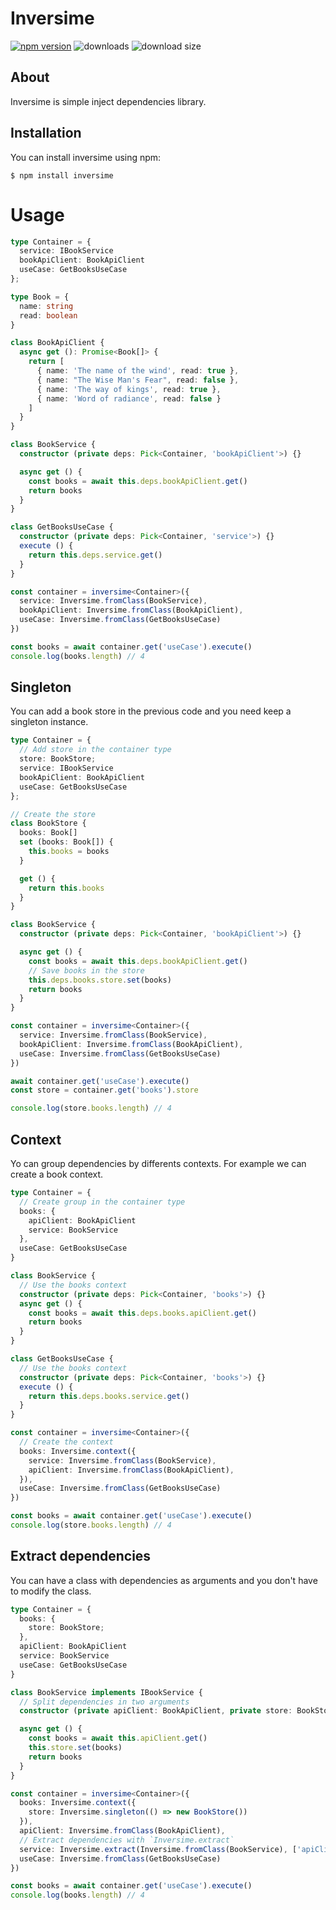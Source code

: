 # Inversime

[![npm version](https://badgen.net/npm/v/inversime)](https://www.npmjs.com/package/inversime)
![downloads](https://badgen.net/npm/dt/inversime)
![download size](https://badgen.net/bundlephobia/min/inversime)

## About
Inversime is simple inject dependencies library.

## Installation
You can install inversime using npm:
```
$ npm install inversime
```

# Usage
```typescript
type Container = {
  service: IBookService
  bookApiClient: BookApiClient
  useCase: GetBooksUseCase
};

type Book = {
  name: string
  read: boolean
}

class BookApiClient {
  async get (): Promise<Book[]> {
    return [
      { name: 'The name of the wind', read: true },
      { name: "The Wise Man's Fear", read: false },
      { name: 'The way of kings', read: true },
      { name: 'Word of radiance', read: false }
    ]
  }
}

class BookService {
  constructor (private deps: Pick<Container, 'bookApiClient'>) {}

  async get () {
    const books = await this.deps.bookApiClient.get()
    return books
  }
}

class GetBooksUseCase {
  constructor (private deps: Pick<Container, 'service'>) {}
  execute () {
    return this.deps.service.get()
  }
}

const container = inversime<Container>({
  service: Inversime.fromClass(BookService),
  bookApiClient: Inversime.fromClass(BookApiClient),
  useCase: Inversime.fromClass(GetBooksUseCase)
})

const books = await container.get('useCase').execute()
console.log(books.length) // 4
```

## Singleton
You can add a book store in the previous code and you need keep a singleton instance.

```typescript
type Container = {
  // Add store in the container type
  store: BookStore;
  service: IBookService
  bookApiClient: BookApiClient
  useCase: GetBooksUseCase
};

// Create the store
class BookStore {
  books: Book[]
  set (books: Book[]) {
    this.books = books
  }

  get () {
    return this.books
  }
}

class BookService {
  constructor (private deps: Pick<Container, 'bookApiClient'>) {}

  async get () {
    const books = await this.deps.bookApiClient.get()
    // Save books in the store
    this.deps.books.store.set(books)
    return books
  }
}

const container = inversime<Container>({
  service: Inversime.fromClass(BookService),
  bookApiClient: Inversime.fromClass(BookApiClient),
  useCase: Inversime.fromClass(GetBooksUseCase)
})

await container.get('useCase').execute()
const store = container.get('books').store

console.log(store.books.length) // 4
```

## Context
Yo can group dependencies by differents contexts. For example we can create a book context.

```typescript
type Container = {
  // Create group in the container type
  books: {
    apiClient: BookApiClient
    service: BookService
  },
  useCase: GetBooksUseCase
}

class BookService {
  // Use the books context
  constructor (private deps: Pick<Container, 'books'>) {}
  async get () {
    const books = await this.deps.books.apiClient.get()
    return books
  }
}

class GetBooksUseCase {
  // Use the books context
  constructor (private deps: Pick<Container, 'books'>) {}
  execute () {
    return this.deps.books.service.get()
  }
}

const container = inversime<Container>({
  // Create the context 
  books: Inversime.context({
    service: Inversime.fromClass(BookService),
    apiClient: Inversime.fromClass(BookApiClient),
  }),
  useCase: Inversime.fromClass(GetBooksUseCase)
})

const books = await container.get('useCase').execute()
console.log(store.books.length) // 4
```

## Extract dependencies
You can have a class with dependencies as arguments and you don't have to modify the class.

```typescript
type Container = {
  books: {
    store: BookStore;
  },
  apiClient: BookApiClient
  service: BookService
  useCase: GetBooksUseCase
}

class BookService implements IBookService {
  // Split dependencies in two arguments
  constructor (private apiClient: BookApiClient, private store: BookStore) {}

  async get () {
    const books = await this.apiClient.get()
    this.store.set(books)
    return books
  }
}

const container = inversime<Container>({
  books: Inversime.context({
    store: Inversime.singleton(() => new BookStore())
  }),
  apiClient: Inversime.fromClass(BookApiClient),
  // Extract dependencies with `Inversime.extract`
  service: Inversime.extract(Inversime.fromClass(BookService), ['apiClient', 'books.store']),
  useCase: Inversime.fromClass(GetBooksUseCase)
})

const books = await container.get('useCase').execute()
console.log(books.length) // 4
```